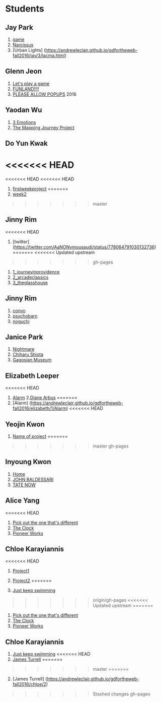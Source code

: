 # Students

## Jay Park

1. [game](https://andrewleclair.github.io/gdfortheweb-fall2016/jay/1/link.html)
2. [Narcissus](https://andrewleclair.github.io/gdfortheweb-fall2016/jay/2/invite.html)
3. [Urban Lights] (https://andrewleclair.github.io/gdfortheweb-fall2016/jay/3/lacma.html)

## Glenn Jeon

1. [Let's play a game](https://andrewleclair.github.io/gdfortheweb-fall2016/glenn/1)
2. [FUNLAND!!!!](https://andrewleclair.github.io/gdfortheweb-fall2016/glenn/2)
3. [PLEASE ALLOW POPUPS](https://andrewleclair.github.io/gdfortheweb-fall2016/glenn/3/)
2016
## Yaodan Wu

1. [3 Emotions](https://andrewleclair.github.io/gdfortheweb-fall2016/yaodan/1/homepage.html)
2. [The Mapping Journey Project](https://andrewleclair.github.io/gdfortheweb-fall2016/yaodan/2/hw2)

## Do Yun Kwak

<<<<<<< HEAD
=======
<<<<<<< HEAD
<<<<<<< HEAD
1. [firstweekproject](https://www.google.com/maps/@41.824658,-71.411502,17z)
=======
1. [week2](file:///Users/DoYunKwak/gdfortheweb-fall2016/doyun/1/index.html)
>>>>>>> master

## Jinny Rim

<<<<<<< HEAD
1. [twitter] (https://twitter.com/AaNONymousaudi/status/778064791030132736)
=======
<<<<<<< Updated upstream

>>>>>>> gh-pages
1. [1_journeyinprovidence](https://andrewleclair.github.io/gdfortheweb-fall2016/doyun/1/)
2. [2_arcadeclassics](https://andrewleclair.github.io/gdfortheweb-fall2016/doyun/2/)
3. [3_theglasshouse](https://andrewleclair.github.io/gdfortheweb-fall2016/doyun/3/)

## Jinny Rim

1. [convo](https://andrewleclair.github.io/gdfortheweb-fall2016/jinny/1/title)
2. [psychobarn](https://andrewleclair.github.io/gdfortheweb-fall2016/jinny/2/index)
3. [noguchi](https://andrewleclair.github.io/gdfortheweb-fall2016/jinny/3/index)

## Janice Park

1. [Nightmare](https://andrewleclair.github.io/gdfortheweb-fall2016/janice/1/)
2. [Chiharu Shiota](https://andrewleclair.github.io/gdfortheweb-fall2016/janice/2/)
3. [Gagosian Museum](https://andrewleclair.github.io/gdfortheweb-fall2016/janice/3/)

## Elizabeth Leeper

<<<<<<< HEAD
1. [Alarm](https://andrewleclair.github.io/gdfortheweb-fall2016/elizabeth/1/Alarm)
2.[Diane Arbus](https://andrewleclair.github.io/gdfortheweb-fall2016/elizabeth/2/)
=======
1. [Alarm] (https://andrewleclair.github.io/gdfortheweb-fall2016/elizabeth/1/Alarm)
<<<<<<< HEAD

## Yeojin Kwon

1. [Name of project](#URL)
=======
>>>>>>> master
>>>>>>> gh-pages

## Inyoung Kwon

1. [Home](https://andrewleclair.github.io/gdfortheweb-fall2016/inyoung/1/)
2. [JOHN BALDESSARI](https://andrewleclair.github.io/gdfortheweb-fall2016/inyoung/2/)
3. [TATE NOW](https://andrewleclair.github.io/gdfortheweb-fall2016/inyoung/3/)

## Alice Yang

<<<<<<< HEAD
1. [Pick out the one that's different](#https://andrewleclair.github.io/gdfortheweb-fall2016/alice/1/)
2. [The Clock](#https://andrewleclair.github.io/gdfortheweb-fall2016/alice/2/)
3. [Pioneer Works](#https://andrewleclair.github.io/gdfortheweb-fall2016/alice/3/now_upcoming.html)

## Chloe Karayiannis

<<<<<<< HEAD
1. [Project1](file:///Volumes/4016012332/RISD%202016-17/FALL%202016/DESIGN%20WEB/gdfortheweb-fall2016/chloe/1/JustKeepClicking/Project1.html)

2. [Project2](
file:///Volumes/4016012332/RISD%202016-17/FALL%202016/DESIGN%20WEB/gdfortheweb-fall2016/chloe/2/index.html)
=======
1. [Just keep swimming](https://andrewleclair.github.io/gdfortheweb-fall2016/chloe/1)
>>>>>>> origin/gh-pages
<<<<<<< Updated upstream
=======
1. [Pick out the one that's different](https://andrewleclair.github.io/gdfortheweb-fall2016/alice/1/index.html)
2. [The Clock](https://andrewleclair.github.io/gdfortheweb-fall2016/alice/2/)
3. [Pioneer Works](https://andrewleclair.github.io/gdfortheweb-fall2016/alice/3/now_upcoming.html)


## Chloe Karayiannis

1. [Just keep swimming](https://andrewleclair.github.io/gdfortheweb-fall2016/chloe/1)
<<<<<<< HEAD
2. [James Turrell](https://andrewleclair.github.io/gdfortheweb-fall2016/chloe/2)
=======
>>>>>>> master
=======

2. [James Turrell] (https://andrewleclair.github.io/gdfortheweb-fall2016/chloe/2)
>>>>>>> Stashed changes
>>>>>>> gh-pages
